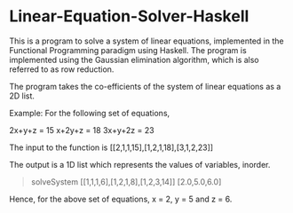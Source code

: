 # Linear-Equation-Solver-Haskell

This is a program to solve a system of linear equations, implemented in the Functional Programming paradigm using Haskell. The program is implemented using the Gaussian elimination algorithm, which is also referred to as row reduction. 

The program takes the co-efficients of the system of linear equations as a 2D list.

Example:
For the following set of equations,

2x+y+z = 15
x+2y+z = 18
3x+y+2z = 23

The input to the function is [[2,1,1,15],[1,2,1,18],[3,1,2,23]]

The output is a 1D list which represents the values of variables, inorder.

>solveSystem [[1,1,1,6],[1,2,1,8],[1,2,3,14]]
[2.0,5.0,6.0]

Hence, for the above set of equations, x = 2, y = 5 and z = 6.